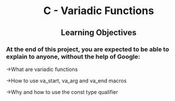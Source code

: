 <h1 align=center>C - Variadic Functions</h1>
<h2 align=center>Learning Objectives</h2>

<h3>At the end of this project, you are expected to be able to explain to anyone, without the help of Google:</h3>

→What are variadic functions

→How to use va_start, va_arg and va_end macros

→Why and how to use the const type qualifier

